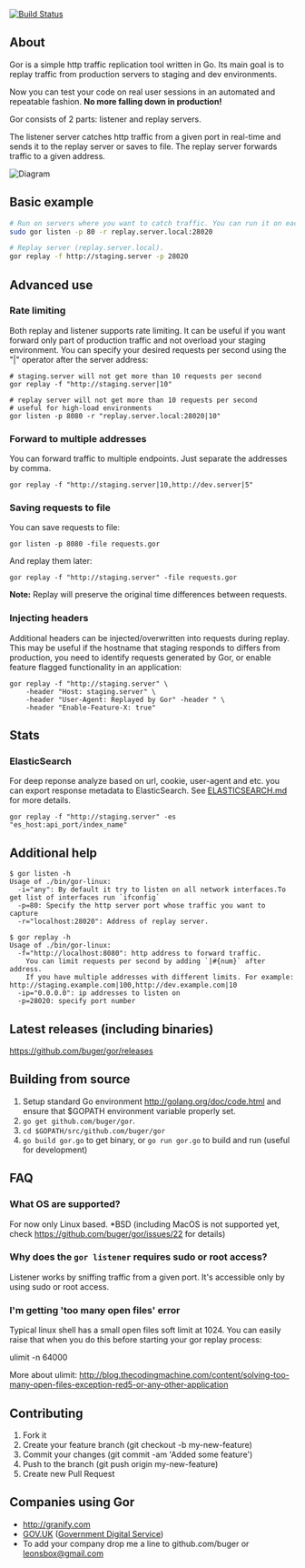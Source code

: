 [![Build Status](https://travis-ci.org/buger/gor.png?branch=master)](https://travis-ci.org/buger/gor)

## About

Gor is a simple http traffic replication tool written in Go.
Its main goal is to replay traffic from production servers to staging and dev environments.


Now you can test your code on real user sessions in an automated and repeatable fashion.
**No more falling down in production!**

Gor consists of 2 parts: listener and replay servers.

The listener server catches http traffic from a given port in real-time
and sends it to the replay server or saves to file.
The replay server forwards traffic to a given address.


![Diagram](http://i.imgur.com/9mqj2SK.png)


## Basic example

```bash
# Run on servers where you want to catch traffic. You can run it on each `web` machine.
sudo gor listen -p 80 -r replay.server.local:28020

# Replay server (replay.server.local).
gor replay -f http://staging.server -p 28020
```

## Advanced use

### Rate limiting
Both replay and listener supports rate limiting. It can be useful if you want
forward only part of production traffic and not overload your staging
environment. You can specify your desired requests per second using the
"|" operator after the server address:

```
# staging.server will not get more than 10 requests per second
gor replay -f "http://staging.server|10"
```

```
# replay server will not get more than 10 requests per second
# useful for high-load environments
gor listen -p 8080 -r "replay.server.local:28020|10"
```

### Forward to multiple addresses

You can forward traffic to multiple endpoints. Just separate the addresses by comma.
```
gor replay -f "http://staging.server|10,http://dev.server|5"
```

### Saving requests to file
You can save requests to file:
```
gor listen -p 8080 -file requests.gor
```

And replay them later:
```
gor replay -f "http://staging.server" -file requests.gor
```

**Note:** Replay will preserve the original time differences between requests.

### Injecting headers
Additional headers can be injected/overwritten into requests during replay.
This may be useful if the hostname that staging responds to differs from
production, you need to identify requests generated by Gor, or enable
feature flagged functionality in an application:
```
gor replay -f "http://staging.server" \
    -header "Host: staging.server" \
    -header "User-Agent: Replayed by Gor" -header " \
    -header "Enable-Feature-X: true"
```

## Stats 


### ElasticSearch 
For deep reponse analyze based on url, cookie, user-agent and etc. you can export response metadata to ElasticSearch. See [ELASTICSEARCH.md](ELASTICSEARCH.md) for more details.

```
gor replay -f "http://staging.server" -es "es_host:api_port/index_name"
```


## Additional help
```
$ gor listen -h
Usage of ./bin/gor-linux:
  -i="any": By default it try to listen on all network interfaces.To get list of interfaces run `ifconfig`
  -p=80: Specify the http server port whose traffic you want to capture
  -r="localhost:28020": Address of replay server.
```

```
$ gor replay -h
Usage of ./bin/gor-linux:
  -f="http://localhost:8080": http address to forward traffic.
	You can limit requests per second by adding `|#{num}` after address.
	If you have multiple addresses with different limits. For example: http://staging.example.com|100,http://dev.example.com|10
  -ip="0.0.0.0": ip addresses to listen on
  -p=28020: specify port number
```

## Latest releases (including binaries)

https://github.com/buger/gor/releases

## Building from source
1. Setup standard Go environment http://golang.org/doc/code.html and ensure that $GOPATH environment variable properly set.
2. `go get github.com/buger/gor`.
3. `cd $GOPATH/src/github.com/buger/gor`
4. `go build gor.go` to get binary, or `go run gor.go` to build and run (useful for development)

## FAQ

### What OS are supported?
For now only Linux based. *BSD (including MacOS is not supported yet, check https://github.com/buger/gor/issues/22 for details)

### Why does the `gor listener` requires sudo or root access?
Listener works by sniffing traffic from a given port. It's accessible
only by using sudo or root access.

### I'm getting 'too many open files' error
Typical linux shell has a small open files soft limit at 1024. You can easily raise that when you do this before starting your gor replay process:
  
  ulimit -n 64000

More about ulimit: http://blog.thecodingmachine.com/content/solving-too-many-open-files-exception-red5-or-any-other-application

## Contributing

1. Fork it
2. Create your feature branch (git checkout -b my-new-feature)
3. Commit your changes (git commit -am 'Added some feature')
4. Push to the branch (git push origin my-new-feature)
5. Create new Pull Request

## Companies using Gor

* http://granify.com
* [GOV.UK](https://www.gov.uk) ([Government Digital Service](http://digital.cabinetoffice.gov.uk/))
* To add your company drop me a line to github.com/buger or leonsbox@gmail.com
